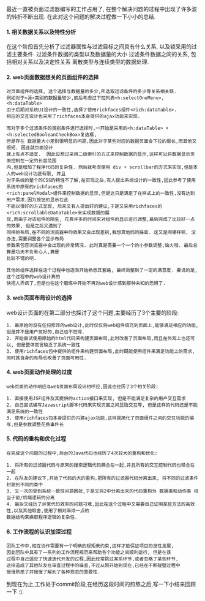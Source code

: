 最近一直被页面过滤器编写的工作占用了, 在整个解决问题的过程中出现了许多波的转折不断出现.
在此对这个问题的解决过程做一下小小的总结.

#### 1. 相关数据关系以及特性分析 ####
   在这个阶段首先分析了过滤器属性与过滤目标之间具有什么关系, 以及锁采用的过滤主要条件.
   过滤条件数据的类型以及数据量的大小
   过滤条件数据之间的关系, 包括相对关系以及决定性关系
   离散类型与连续类型的数据处理.


#### 2. web页面数据想关的页面组件的选择
    对页面组件的选择, 这个选择与数据量的多少,所选取过滤条件的多少等关系相关联.
    例如对于<源>类别的数据量较少,前后考虑过下拉列表<h:selectOneMenu>,<h:dataTable>
    由于后期对系统UI设计的一致性,选择了使用richfaces组件<rich:dataTable>.
    相应的交互设计也采用了richfaces本身提供的ajax功能来实现.

    而对于多个过滤条件的类别条件进行选择时,一开始是采用的<h:dataTable> + <h:selectedBooleanCheckBox>复选框,
    但是存在 数据量大小差别很明显的问题,因此对于某些对应的数据页面会下拉的很长,而其他又很短. 因此就页面设计
    就上有点不适宜.  因此设想过采用二级索引的方式来控制数据的显示,这样可以将数据显示页面控制在一定的长度范围
    内,但是增加了程序代码的复杂性. 然后就考虑使用 div + scrollbar的方式来实现,但是本人的web设计功底有限, 并且
    对于系统的整个的CSS的特性不了解,在实现之后,有人提出系统设计的一致性,因此参考了使用系统中原有的richfaces的
    <rich:panelModal>组件来控制数据的显示,但是这只是满足了在样式上的一致性,没有达到用户需求,因为按钮的显示在此
    不能以很好的方式呈现, 后来又有人提出好的建议,于是又采用richfaces的<rich:scrollableDataTable>来实现数据的展
    现,而由于对该组件的陌生, 花费许多的时间来对组件的显示进行调整,最后完成了比较好一点的效果, 但是之后又遇到了
    同样的布局,在不同的浏览器中的效果又会出现差别,我想真他妈的操蛋. 这又是闹哪样嘛, 没办法,需要调整各个显示布局
    参数来包容浏览器中会出现的异常情况. 此时真是需要一个一个的小参数调整,恼火哦. 最后总算是功夫不负有心人,算是
    比较不错的吧.

    其他的组件选择在这个过程中也逐渐开始熟悉其套路, 最终调整到了一定的满意度. 要说的是,这个过程中的web设计真的
    快把人弄疯了,但是也在这个磨练中开始不再对web设计感到那种未知的恐惧了.

#### 3. web页面布局设计的选择
   web设计页面的在第二部分也探讨了这个问题,主要经历了3个主要的阶段:
   	
	1. 最原始的没有任何修饰的web设计,此时仅仅将web组件填充到页面上,能够满足相应的功能,但是并不是用户友好的,自己也不觉得.
	2. 开始尝试使用原始的html代码来构建页面布局,此时改善了页面布局,而且在外观上也还可以, 但是整体而言缺乏了系统一致性
	3. 使用richfaces包中提供的组件来构建页面布局,此时既能使用组件来满足功能上的需求,同时其自身的布局也改善了页面可用性. 

#### 4. web页面动作处理的过度
	web页面的动作响应与web页面布局设计相呼应,因此也经历了3个相关阶段:

	1. 直接使用JSF组件及其提供的action接口来实现, 但是不能满足复杂的用户交互需求
	2. 自己尝试编写Javascript脚本代码来实现页面之间显隐交互等, 但是这样的代码还是不能满足系统的一致性
	3. 使用richfaces包本身提供的内建ajax功能,这样就简化了页面组件之间的交互功能的编写,但是参数调整花费事件长


#### 5. 代码的重构和优化过程
	在完成这个问题的过程中,后台的Java代码也经历了4次较大的重构和优化:

	1. 将所有的过滤器代码与原来的搜索逻辑代码耦合在一起,并且所有的交互控制代码也糅合在一起
	2. 在队友的建议下,开始了代码的大的重构,把所有的过滤器代码分离出来, 将不同的过滤条件封装到不同的类中
	3. 又一次的受到系统一致性问题困扰,于是又将2中分离出来的代码重构为 数据类和动作类 相当于前/后端逻辑的分离
	4. 最后又经历了异常代码效率的问题刁难,因此在这个过程中又需要自己证明某些方法的高效性,以及其他取舍,使用了相对麻烦一点的
	数据结构来换取程序逻辑的复杂性.


#### 6. 工作流程的认识加深过程
	团队工作中,相互协作需要有一个明确的规矩来约束,这样才能保证项目的良性发展,
	因此团队中具有了一系列的工作流程规范来帮助各个功能之间顺利运行, 但是在该
	过程中自己适应了快速迭代开发的过程,因此经常跳过某系环节,或者忽略了某些环节,
	这样造成了其他队友在审查过程中的噪音,不过从刚开始到现在,已经在不断碰壁过程中
	慢慢熟悉了并慢慢了解到了各种规范的重要性.


到现在为止,工作处于commit阶段,在经历这段时间的煎熬之后,写一下小结来回顾一下 :).
